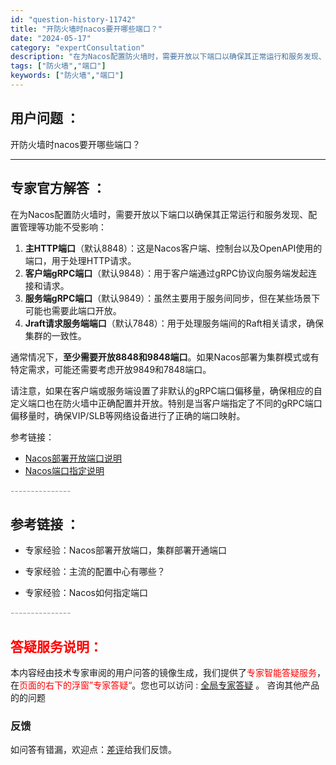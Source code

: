 ```yaml
---
id: "question-history-11742"
title: "开防火墙时nacos要开哪些端口？"
date: "2024-05-17"
category: "expertConsultation"
description: "在为Nacos配置防火墙时，需要开放以下端口以确保其正常运行和服务发现、配置管理等功能不受影响：1. **主HTTP端口**（默认8848）：这是Nacos客户端、控制台以及OpenAPI使用的端口，用于处理HTTP请求。2. **客户端gRPC端口**（默认9848）：用于客户端通过gRPC协议向"
tags: ["防火墙","端口"]
keywords: ["防火墙","端口"]
---
```


## 用户问题 ： 
 开防火墙时nacos要开哪些端口？  

---------------
## 专家官方解答 ：

在为Nacos配置防火墙时，需要开放以下端口以确保其正常运行和服务发现、配置管理等功能不受影响：

1. **主HTTP端口**（默认8848）：这是Nacos客户端、控制台以及OpenAPI使用的端口，用于处理HTTP请求。
2. **客户端gRPC端口**（默认9848）：用于客户端通过gRPC协议向服务端发起连接和请求。
3. **服务端gRPC端口**（默认9849）：虽然主要用于服务间同步，但在某些场景下可能也需要此端口开放。
4. **Jraft请求服务端端口**（默认7848）：用于处理服务端间的Raft相关请求，确保集群的一致性。

通常情况下，**至少需要开放8848和9848端口**。如果Nacos部署为集群模式或有特定需求，可能还需要考虑开放9849和7848端口。

请注意，如果在客户端或服务端设置了非默认的gRPC端口偏移量，确保相应的自定义端口也在防火墙中正确配置并开放。特别是当客户端指定了不同的gRPC端口偏移量时，确保VIP/SLB等网络设备进行了正确的端口映射。

参考链接：
- [Nacos部署开放端口说明](https://nacos.io/docs/latest/guide/admin/cluster-mode-quick-start/)
- [Nacos端口指定说明](https://nacos.io/docs/latest/guide/admin/cluster-mode-quick-start/)


<font color="#949494">---------------</font> 


## 参考链接 ：

* 专家经验：Nacos部署开放端口，集群部署开通端口 
 
 * 专家经验：主流的配置中心有哪些？ 
 
 * 专家经验：Nacos如何指定端口 


 <font color="#949494">---------------</font> 
 


## <font color="#FF0000">答疑服务说明：</font> 

本内容经由技术专家审阅的用户问答的镜像生成，我们提供了<font color="#FF0000">专家智能答疑服务</font>，在<font color="#FF0000">页面的右下的浮窗”专家答疑“</font>。您也可以访问 : [全局专家答疑](https://answer.opensource.alibaba.com/docs/intro) 。 咨询其他产品的的问题

### 反馈
如问答有错漏，欢迎点：[差评](https://ai.nacos.io/user/feedbackByEnhancerGradePOJOID?enhancerGradePOJOId=13779)给我们反馈。
